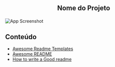 ## <p align="center"><b>Nome do Projeto</b></p>
  ![App Screenshot](https://www.techsmith.com/blog/wp-content/uploads/2016/12/screenshot-example-show-data.png)
  
  
## Conteúdo
 - [Awesome Readme Templates](https://awesomeopensource.com/project/elangosundar/awesome-README-templates)
 - [Awesome README](https://github.com/matiassingers/awesome-readme)
 - [How to write a Good readme](https://bulldogjob.com/news/449-how-to-write-a-good-readme-for-your-github-project)

